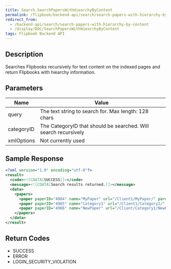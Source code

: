 ```yaml
---
title: Search.SearchPapersWithHiearchyByContent
permalink: /flipbook/backend-api/search/search-papers-with-hierarchy-by-content
redirect_from:
  - /backend-api/search/search-papers-with-hierarchy-by-content
  - /display/DOC/SearchPapersWithHiearchyByContent
tags: Flipbook Backend API
---
```


## Description


Searches Flipbooks recursively for text content on the indexed pages and return Flipbooks with hiearchy information.
## Parameters

| Name       | Value
|------------|-----------------------------------------------------------------
| query    	 | The text string to search for. Max length: 128 chars
| categoryID | The CategoryID that should be searched. Will search recursively
| xmlOptions | Not currently used


## Sample Response
```xml
<?xml version="1.0" encoding="utf-8"?>
<result>
  <code><![CDATA[SUCCESS]]></code>
  <message><![CDATA[Search results returned.]]></message>
  <data>
    <papers>
      <paper paperID="4984" name="MyPaper" url="/Client1/MyPaper/" parentID="3629" category="False" />
      <paper paperID="4985" name="Category1" url="/Client1/Category1/" parentID="3629" category="True" />
      <paper paperID="4986" name="NewPaper" url="/Client/Category1/NewPaper/" parentID="4985" category="False" />
    </papers>
  </data>
</result>
```

## Return Codes

* SUCCESS
* ERROR
* LOGIN_SECURITY_VIOLATION